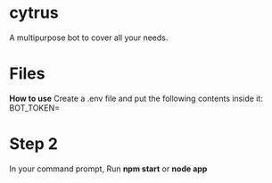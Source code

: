 # cytrus
A multipurpose bot to cover all your needs.

# Files
**How to use**
Create a .env file and put the following contents inside it:
BOT_TOKEN=<Your Bot Token>

# Step 2
In your command prompt, Run **npm start** or **node app**
